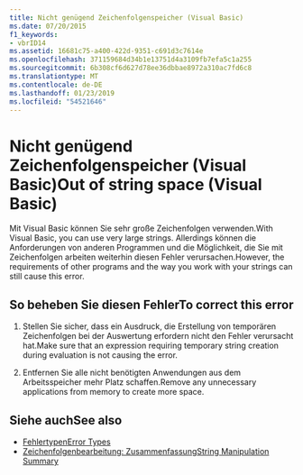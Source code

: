 ```yaml
---
title: Nicht genügend Zeichenfolgenspeicher (Visual Basic)
ms.date: 07/20/2015
f1_keywords:
- vbrID14
ms.assetid: 16681c75-a400-422d-9351-c691d3c7614e
ms.openlocfilehash: 371159684d34b1e13751d4a3109fb7efa5c1a255
ms.sourcegitcommit: 6b308cf6d627d78ee36dbbae8972a310ac7fd6c8
ms.translationtype: MT
ms.contentlocale: de-DE
ms.lasthandoff: 01/23/2019
ms.locfileid: "54521646"
---
```

# <a name="out-of-string-space-visual-basic"></a><span data-ttu-id="dc1f6-102">Nicht genügend Zeichenfolgenspeicher (Visual Basic)</span><span class="sxs-lookup"><span data-stu-id="dc1f6-102">Out of string space (Visual Basic)</span></span>
<span data-ttu-id="dc1f6-103">Mit Visual Basic können Sie sehr große Zeichenfolgen verwenden.</span><span class="sxs-lookup"><span data-stu-id="dc1f6-103">With Visual Basic, you can use very large strings.</span></span> <span data-ttu-id="dc1f6-104">Allerdings können die Anforderungen von anderen Programmen und die Möglichkeit, die Sie mit Zeichenfolgen arbeiten weiterhin diesen Fehler verursachen.</span><span class="sxs-lookup"><span data-stu-id="dc1f6-104">However, the requirements of other programs and the way you work with your strings can still cause this error.</span></span>  
  
## <a name="to-correct-this-error"></a><span data-ttu-id="dc1f6-105">So beheben Sie diesen Fehler</span><span class="sxs-lookup"><span data-stu-id="dc1f6-105">To correct this error</span></span>  
  
1.  <span data-ttu-id="dc1f6-106">Stellen Sie sicher, dass ein Ausdruck, die Erstellung von temporären Zeichenfolgen bei der Auswertung erfordern nicht den Fehler verursacht hat.</span><span class="sxs-lookup"><span data-stu-id="dc1f6-106">Make sure that an expression requiring temporary string creation during evaluation is not causing the error.</span></span>  
  
2.  <span data-ttu-id="dc1f6-107">Entfernen Sie alle nicht benötigten Anwendungen aus dem Arbeitsspeicher mehr Platz schaffen.</span><span class="sxs-lookup"><span data-stu-id="dc1f6-107">Remove any unnecessary applications from memory to create more space.</span></span>  
  
## <a name="see-also"></a><span data-ttu-id="dc1f6-108">Siehe auch</span><span class="sxs-lookup"><span data-stu-id="dc1f6-108">See also</span></span>
- [<span data-ttu-id="dc1f6-109">Fehlertypen</span><span class="sxs-lookup"><span data-stu-id="dc1f6-109">Error Types</span></span>](../../../visual-basic/programming-guide/language-features/error-types.md)
- [<span data-ttu-id="dc1f6-110">Zeichenfolgenbearbeitung: Zusammenfassung</span><span class="sxs-lookup"><span data-stu-id="dc1f6-110">String Manipulation Summary</span></span>](../../../visual-basic/language-reference/keywords/string-manipulation-summary.md)
